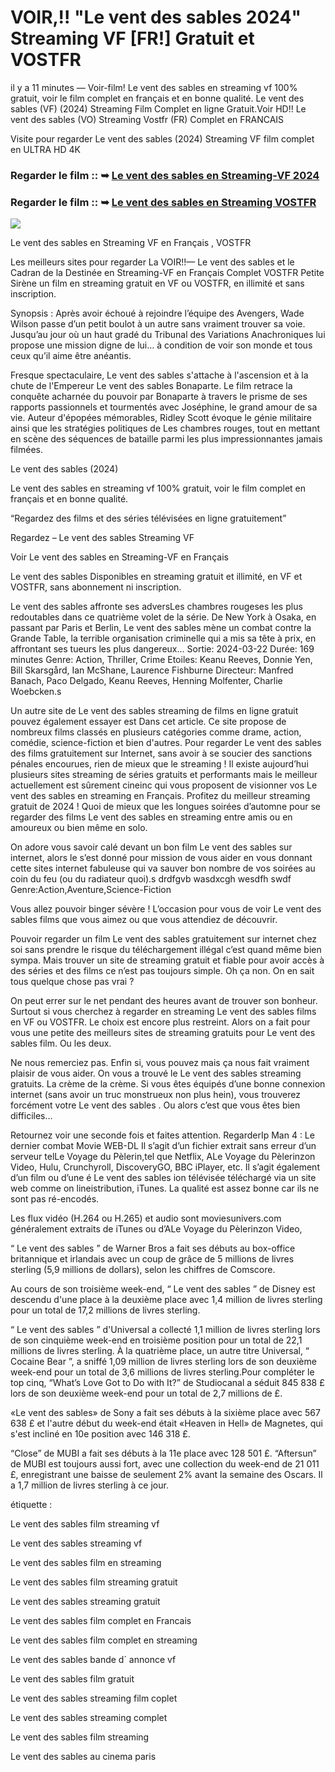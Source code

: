 # VOIR,!! "Le vent des sables 2024" Streaming VF [FR!] Gratuit et VOSTFR

il y a 11 minutes — Voir-film! Le vent des sables en streaming vf 100% gratuit, voir le film complet en français et en bonne qualité. Le vent des sables (VF) (2024) Streaming Film Complet en ligne Gratuit.Voir HD!! Le vent des sables (VO) Streaming Vostfr (FR) Complet en FRANCAIS

Visite pour regarder Le vent des sables (2024) Streaming VF film complet en ULTRA HD 4K

### Regarder le film :: ➥ [Le vent des sables en Streaming-VF 2024](https://t.co/d2UhsJTQM2)

### Regarder le film :: ➥ [Le vent des sables en Streaming VOSTFR](https://t.co/d2UhsJTQM2)

<p dir="auto"><a href="https://t.co/d2UhsJTQM2" title="PLAYNOW" rel="nofollow"><img src="https://i.imgur.com/jhNGoEt.gif" style="max-width: 100%;"></a></p>

Le vent des sables en Streaming VF en Français , VOSTFR

Les meilleurs sites pour regarder La VOIR!!— Le vent des sables et le Cadran de la Destinée en Streaming-VF en Français Complet VOSTFR Petite Sirène un film en streaming gratuit en VF ou VOSTFR, en illimité et sans inscription.

Synopsis : Après avoir échoué à rejoindre l’équipe des Avengers, Wade Wilson passe d’un petit boulot à un autre sans vraiment trouver sa voie. Jusqu’au jour où un haut gradé du Tribunal des Variations Anachroniques lui propose une mission digne de lui… à condition de voir son monde et tous ceux qu’il aime être anéantis.

Fresque spectaculaire, Le vent des sables s'attache à l'ascension et à la chute de l'Empereur Le vent des sables Bonaparte. Le film retrace la conquête acharnée du pouvoir par Bonaparte à travers le prisme de ses rapports passionnels et tourmentés avec Joséphine, le grand amour de sa vie. Auteur d'épopées mémorables, Ridley Scott évoque le génie militaire ainsi que les stratégies politiques de Les chambres rouges, tout en mettant en scène des séquences de bataille parmi les plus impressionnantes jamais filmées.

Le vent des sables (2024)

Le vent des sables en streaming vf 100% gratuit, voir le film complet en français et en bonne qualité.

“Regardez des films et des séries télévisées en ligne gratuitement”

Regardez – Le vent des sables Streaming VF

Voir Le vent des sables en Streaming-VF en Français

Le vent des sables Disponibles en streaming gratuit et illimité, en VF et VOSTFR, sans abonnement ni inscription.

Le vent des sables affronte ses adversLes chambres rougeses les plus redoutables dans ce quatrième volet de la série. De New York à Osaka, en passant par Paris et Berlin, Le vent des sables mène un combat contre la Grande Table, la terrible organisation criminelle qui a mis sa tête à prix, en affrontant ses tueurs les plus dangereux... Sortie: 2024-03-22 Durée: 169 minutes Genre: Action, Thriller, Crime Etoiles: Keanu Reeves, Donnie Yen, Bill Skarsgård, Ian McShane, Laurence Fishburne Directeur: Manfred Banach, Paco Delgado, Keanu Reeves, Henning Molfenter, Charlie Woebcken.s

Un autre site de Le vent des sables streaming de films en ligne gratuit pouvez également essayer est Dans cet article. Ce site propose de nombreux films classés en plusieurs catégories comme drame, action, comédie, science-fiction et bien d'autres. Pour regarder Le vent des sables des films gratuitement sur Internet, sans avoir à se soucier des sanctions pénales encourues, rien de mieux que le streaming ! Il existe aujourd’hui plusieurs sites streaming de séries gratuits et performants mais le meilleur actuellement est sûrement cineinc qui vous proposent de visionner vos Le vent des sables en streaming en Français. Profitez du meilleur streaming gratuit de 2024 ! Quoi de mieux que les longues soirées d’automne pour se regarder des films Le vent des sables en streaming entre amis ou en amoureux ou bien même en solo.

On adore vous savoir calé devant un bon film Le vent des sables sur internet, alors le s’est donné pour mission de vous aider en vous donnant cette sites internet fabuleuse qui va sauver bon nombre de vos soirées au coin du feu (ou du radiateur quoi).s drdfgvb wasdxcgh wesdfh swdf Genre:Action,Aventure,Science-Fiction

Vous allez pouvoir binger sévère ! L’occasion pour vous de voir Le vent des sables films que vous aimez ou que vous attendiez de découvrir.

Pouvoir regarder un film Le vent des sables gratuitement sur internet chez soi sans prendre le risque du téléchargement illégal c’est quand même bien sympa. Mais trouver un site de streaming gratuit et fiable pour avoir accès à des séries et des films ce n’est pas toujours simple. Oh ça non. On en sait tous quelque chose pas vrai ?

On peut errer sur le net pendant des heures avant de trouver son bonheur. Surtout si vous cherchez à regarder en streaming Le vent des sables films en VF ou VOSTFR. Le choix est encore plus restreint. Alors on a fait pour vous une petite des meilleurs sites de streaming gratuits pour Le vent des sables film. Ou les deux.

Ne nous remerciez pas. Enfin si, vous pouvez mais ça nous fait vraiment plaisir de vous aider. On vous a trouvé le Le vent des sables streaming gratuits. La crème de la crème. Si vous êtes équipés d’une bonne connexion internet (sans avoir un truc monstrueux non plus hein), vous trouverez forcément votre Le vent des sables . Ou alors c’est que vous êtes bien difficiles…

Retournez voir une seconde fois et faites attention. RegarderIp Man 4 : Le dernier combat Movie WEB-DL Il s’agit d’un fichier extrait sans erreur d’un serveur telLe Voyage du Pèlerin,tel que Netflix, ALe Voyage du Pèlerinzon Video, Hulu, Crunchyroll, DiscoveryGO, BBC iPlayer, etc. Il s’agit également d’un film ou d’une é Le vent des sables ion télévisée téléchargé via un site web comme on lineistribution, iTunes. La qualité est assez bonne car ils ne sont pas ré-encodés.

Les flux vidéo (H.264 ou H.265) et audio sont moviesunivers.com généralement extraits de iTunes ou d’ALe Voyage du Pèlerinzon Video,

“ Le vent des sables ” de Warner Bros a fait ses débuts au box-office britannique et irlandais avec un coup de grâce de 5 millions de livres sterling (5,9 millions de dollars), selon les chiffres de Comscore.

Au cours de son troisième week-end, “ Le vent des sables ” de Disney est descendu d'une place à la deuxième place avec 1,4 million de livres sterling pour un total de 17,2 millions de livres sterling.

“ Le vent des sables ” d'Universal a collecté 1,1 million de livres sterling lors de son cinquième week-end en troisième position pour un total de 22,1 millions de livres sterling. À la quatrième place, un autre titre Universal, “ Cocaine Bear ”, a sniffé 1,09 million de livres sterling lors de son deuxième week-end pour un total de 3,6 millions de livres sterling.Pour compléter le top cinq, “What’s Love Got to Do with It?” de Studiocanal a séduit 845 838 £ lors de son deuxième week-end pour un total de 2,7 millions de £.

«Le vent des sables» de Sony a fait ses débuts à la sixième place avec 567 638 £ et l'autre début du week-end était «Heaven in Hell» de Magnetes, qui s'est incliné en 10e position avec 146 318 £.

“Close” de MUBI a fait ses débuts à la 11e place avec 128 501 £. “Aftersun” de MUBI est toujours aussi fort, avec une collection du week-end de 21 011 £, enregistrant une baisse de seulement 2% avant la semaine des Oscars. Il a 1,7 million de livres sterling à ce jour.

étiquette :

Le vent des sables film streaming vf

Le vent des sables streaming vf

Le vent des sables film en streaming

Le vent des sables film streaming gratuit

Le vent des sables streaming gratuit

Le vent des sables film complet en Francais

Le vent des sables film complet en streaming

Le vent des sables bande d` annonce vf

Le vent des sables film gratuit

Le vent des sables streaming film coplet

Le vent des sables streaming complet

Le vent des sables film streaming

Le vent des sables au cinema paris
